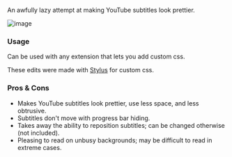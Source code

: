 An awfully lazy attempt at making YouTube subtitles look prettier.

![image](https://github.com/user-attachments/assets/e6942b6c-493d-4b20-8df1-b0cf2c0ce683)


### Usage
Can be used with any extension that lets you add custom css.

These edits were made with [Stylus](https://add0n.com/stylus.html) for custom css. 

### Pros & Cons
- Makes YouTube subtitles look prettier, use less space, and less obtrusive.
- Subtitles don't move with progress bar hiding.
- Takes away the ability to reposition subtitles; can be changed otherwise (not included).
- Pleasing to read on unbusy backgrounds; may be difficult to read in extreme cases.
